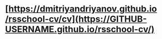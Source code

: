 # [https://dmitriyandriyanov.github.io/rsschool-cv/cv](https://GITHUB-USERNAME.github.io/rsschool-cv/)
